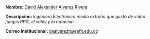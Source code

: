 <p><b>Nombre: </b><u>David Alexander Alvarez Rivera</u></p>
<p><b>Descripcion: </b><i>Ingeniero Electronico medio extraño que gusta de video juegos RPG, el voley y la natacion</i></p>
<p><b>Correo Institucional: </b> <a href="daalvarezr@eafit.edu.co"> daalvarezr@eafit.edu.co</a></p>

